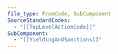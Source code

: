 ```yaml
---
file_type: FromCode, SubComponent
SourceStandardCodes:
  - "[[TopLevelActionCode]]"
SubComponent:
  - "[[YieldingAndSanctions]]"
---
```

